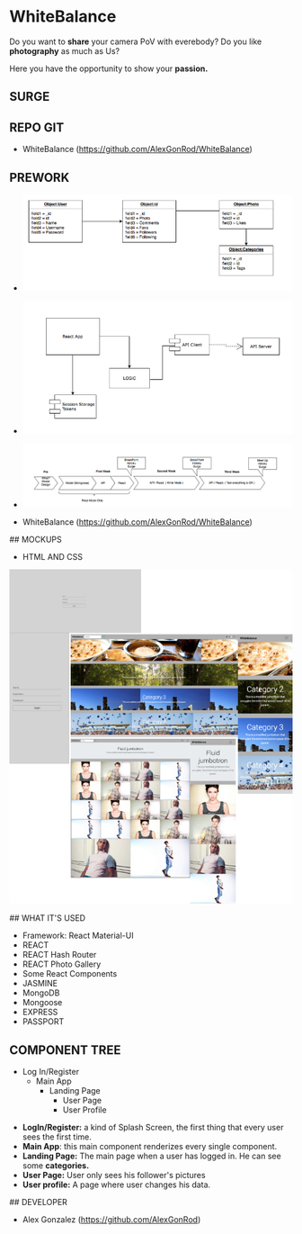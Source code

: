# WhiteBalance

Do you want to **share** your camera PoV with everebody? Do you like **photography** as much as Us?

Here you have the opportunity to show your **passion.**

## SURGE

## REPO GIT

- WhiteBalance (https://github.com/AlexGonRod/WhiteBalance)

## PREWORK

- ![alt text](docs/DataModel.png "DATA MODEL")
- ![alt text](docs/UML.png "UML")
- ![alt text](docs/SpringPlan.png "SPRING PLAN")

- WhiteBalance (https://github.com/AlexGonRod/WhiteBalance)


## MOCKUPS

- HTML AND CSS 

![alt text](docs/mockup.png "HTML AND CSS") 



## WHAT IT'S USED

- Framework: React Material-UI
- REACT
- REACT Hash Router
- REACT Photo Gallery
- Some React Components
- JASMINE
- MongoDB
- Mongoose
- EXPRESS
- PASSPORT


## COMPONENT TREE

* Log In/Register
    * Main App
        * Landing Page
            * User Page
            * User Profile

- **LogIn/Register:** a kind of Splash Screen, the first thing that every user sees the first time.
- **Main App**: this main component renderizes every single component.
- **Landing Page:** The main page when a user has logged in. He can see some **categories.**
- **User Page:** User only sees his follower's pictures
- **User profile:** A page where user changes his data.

## DEVELOPER

- Alex Gonzalez (https://github.com/AlexGonRod)


